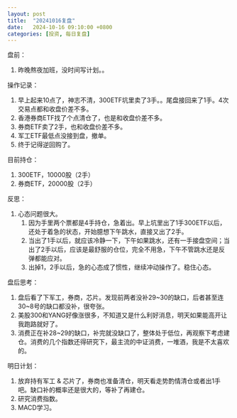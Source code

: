 ```yaml
---
layout: post
title:  "20241016复盘"
date:   2024-10-16 09:10:00 +0800
categories: [投资, 每日复盘]
---
```


盘前：
1. 昨晚熬夜加班，没时间写计划。。

操作记录：
1. 早上起来10点了，神志不清，300ETF坑里卖了3手。。尾盘接回来了1手。4次交易点都和收盘价差不多。
2. 香港券商ETF找了个点清仓了，也是和收盘价差不多。
3. 券商ETF卖了2手，也和收盘价差不多。
4. 军工ETF最低点没接到盘，撤单。
5. 终于记得逆回购了。

目前持仓：
1. 300ETF，10000股（2手）
2. 券商ETF，20000股（2手）

反思：
1. 心态问题很大。
    1. 因为手里两个票都是4手持仓，急着出。早上坑里出了1手300ETF以后，还处于着急的状态，开始臆想下午跳水，直接又出了2手。
    2. 当出了1手以后，就应该冷静一下，下午如果跳水，还有一手接盘空间；当出了2手以后，应该是最舒服的仓位，完全不用急，下午不管跳水还是反弹都能应对。
    3. 出掉1，2手以后，急的心态成了惯性，继续冲动操作了。稳住心态。

盘后思考：
1. 盘后看了下军工，券商，芯片。发现前两者没补29~30的缺口，后者甚至连30~8号的缺口都没补，很夸张。
2. 美股300和YANG好像涨很多，不知道又是什么利好消息，明天如果能高开让我跑路就好了。
3. 消费正在补28~29的缺口，补完就没缺口了，整体处于低位，再观察下考虑建仓。消费的几个指数还得研究下，最主流的中证消费，一堆酒，我是不太喜欢的。

明日计划：
1. 放弃持有军工 & 芯片了，券商也准备清仓，明天看走势酌情清仓或者出1手吧。缺口补的概率还是很大的，等补了再建仓。
2. 研究消费指数。
3. MACD学习。
